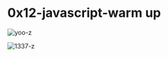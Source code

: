 # 0x12-javascript-warm up

![yoo-z](https://s3.amazonaws.com/intranet-projects-files/holbertonschool-higher-level_programming+/303/Javascript-535.png.jpeg)

![1337-z](src="https://s3.amazonaws.com/alx-intranet.hbtn.io/uploads/medias/2020/9/4ae30fb44f708dbb3abc211b784db614e615ca21.gif?X-Amz-Algorithm=AWS4-HMAC-SHA256&X-Amz-Credential=AKIARDDGGGOUSBVO6H7D%2F20240609%2Fus-east-1%2Fs3%2Faws4_request&X-Amz-Date=20240609T160109Z&X-Amz-Expires=86400&X-Amz-SignedHeaders=host&X-Amz-Signature=7a394db28f3f43a315bf918eec601349e15b28912767f1c6d49d13e279248f75")
